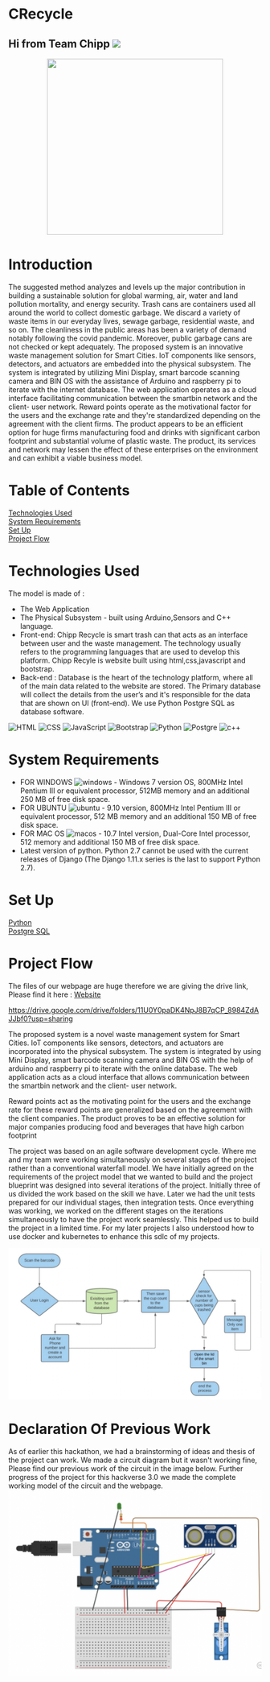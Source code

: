 # CRecycle
## Hi from Team Chipp <img src="https://github.com/TheDudeThatCode/TheDudeThatCode/blob/master/Assets/Hi.gif" width="29px">

<p align="center">
  <img src="demo.gif" width="350" height ="350">
</p>

# Introduction 

The suggested method analyzes and levels up the major contribution in building a sustainable solution for global warming, air, water and land pollution mortality, and energy security. Trash cans are containers used all around the world to collect domestic garbage. We discard a variety of waste items in our everyday lives, sewage garbage, residential waste, and so on. The cleanliness in the public areas has been a variety of demand notably following the covid pandemic. Moreover,  public garbage cans are not checked or kept adequately. The proposed system is an innovative waste management solution for Smart Cities. IoT components like sensors, detectors, and actuators are embedded into the physical subsystem. The system is integrated by utilizing Mini Display, smart barcode scanning camera and BIN OS with the assistance of Arduino and raspberry pi to iterate with the internet database. The web application operates as a cloud interface facilitating communication between the smartbin network and the client- user network. Reward points operate as the motivational factor for the users and the exchange rate and they're standardized depending on the agreement with the client firms. The product appears to be an efficient option for huge firms manufacturing food and drinks with significant carbon footprint and substantial volume of plastic waste. The product, its services and network may lessen the effect of these enterprises on the environment and can exhibit a viable business model.

# Table of Contents
[Technologies Used](#Technologies-Used)</br>
[System Requirements](#System-Requirements)</br>
[Set Up](#Set-up)</br>
[Project Flow](#Project-Flow)

# Technologies Used 
The model is made of :
  - The Web Application
  - The Physical Subsystem - built using Arduino,Sensors and C++ language.
  - Front-end: Chipp Recycle is smart trash can that acts as an interface between user and the waste management. The technology usually refers to the programming languages that are used to develop this platform. Chipp Recyle is website built using html,css,javascript and bootstrap.
  - Back-end : Database is the heart of the technology platform, where all of the main data related to the website are stored. The Primary database will collect the details from the user’s and it's responsible for the data that are shown on UI (front-end). We use Python Postgre SQL as database software.

  ![HTML](https://img.shields.io/badge/-HTML-333333?style=flat&logo=HTML5)
  ![CSS](https://img.shields.io/badge/-CSS-333333?style=flat&logo=CSS3&logoColor=1572B6)
  ![JavaScript](https://img.shields.io/badge/-JavaScript-333333?style=flat&logo=javascript)
  ![Bootstrap](https://img.shields.io/badge/-Bootstrap-333333?style=flat&logo=bootstrap&logoColor=563D7C)
  ![Python](https://img.shields.io/badge/Python-3776AB?style=for-the-badge&logo=python&logoColor=white)
  ![Postgre](https://img.shields.io/badge/PostgreSQL-316192?style=for-the-badge&logo=postgresql&logoColor=white)
  ![c++](https://img.shields.io/badge/C%2B%2B-00599C?style=for-the-badge&logo=c%2B%2B&logoColor=white)

# System Requirements

- FOR WINDOWS ![windows](https://img.shields.io/badge/Windows-0078D6?style=for-the-badge&logo=windows&logoColor=white) - Windows 7 version OS, 800MHz Intel Pentium III or equivalent processor, 512MB memory and an additional 250 MB of free disk space.
- FOR UBUNTU ![ubuntu](https://img.shields.io/badge/Ubuntu-E95420?style=for-the-badge&logo=ubuntu&logoColor=white) - 9.10 version, 800MHz Intel Pentium III or equivalent processor, 512 MB memory and an additional 150 MB of free disk space.
- FOR MAC OS ![macos](https://img.shields.io/badge/mac%20os-000000?style=for-the-badge&logo=macos&logoColor=F0F0F0) - 10.7 Intel version, Dual-Core Intel processor, 512 memory and additional 150 MB of free disk space.
- Latest version of python. Python 2.7 cannot be used with the current releases of Django (The Django 1.11.x series is the last to support Python 2.7).

# Set Up

[Python](https://www.python.org/downloads/) </br>
[Postgre SQL](https://www.postgresql.org/download/)
       
# Project Flow 
The files of our webpage are huge therefore we are giving the drive link, Please find it here  :  [Website](https://drive.google.com/drive/folders/11U0Y0paDK4NpJ8B7qCP_8984ZdAJJbf0?usp=sharing)

https://drive.google.com/drive/folders/11U0Y0paDK4NpJ8B7qCP_8984ZdAJJbf0?usp=sharing

The proposed system is a novel waste management system for Smart Cities. IoT components like sensors, detectors, and actuators are incorporated into the physical subsystem. The system is integrated by using Mini Display, smart barcode scanning camera and BIN OS with the help of arduino and raspberry pi to iterate with the online database. The web application acts as a cloud interface that allows communication between the smartbin network and the client- user network. 


Reward points act as the motivating point for the users and the exchange rate for these reward points are generalized based on the agreement with the client companies. The product proves to be an effective solution for major companies producing food and beverages that have high carbon footprint 


The project was based on an agile software development cycle. Where me and my team were working simultaneously on several stages of the project rather than a conventional waterfall model. We have initially agreed on the requirements of the project model that we wanted to build and the project blueprint was designed into several iterations of the project. Initially three of us divided the work based on the skill we have. Later we had the unit tests prepared for our individual stages, then integration tests. Once everything was working, we worked on the different stages on the iterations simultaneously to have the project work seamlessly. This helped us to build the project in a limited time. For my later projects I also understood how to use docker and kubernetes to enhance this sdlc of my projects.

![Flowchart](Flowdiagram.png)

# Declaration Of Previous Work
  As of earlier this hackathon, we had a brainstorming of ideas and thesis of the project can work. We made a circuit diagram but it wasn't working fine, Please find our previous work of the circuit in the image below. Further progress of the project for this hackverse 3.0 we made the complete working model of the circuit and the webpage.
  ![prev](prev.png)
